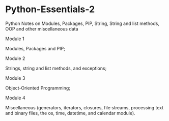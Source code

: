 # Python-Essentials-2
Python Notes on Modules, Packages, PIP, String, String and list methods, OOP and other miscellaneous data


Module 1

Modules, Packages and PIP;


Module 2

Strings, string and list methods, and exceptions;


Module 3

Object-Oriented Programming;


Module 4

Miscellaneous (generators, iterators, closures, file streams, processing text and binary files, the os, time, datetime, and calendar module).


